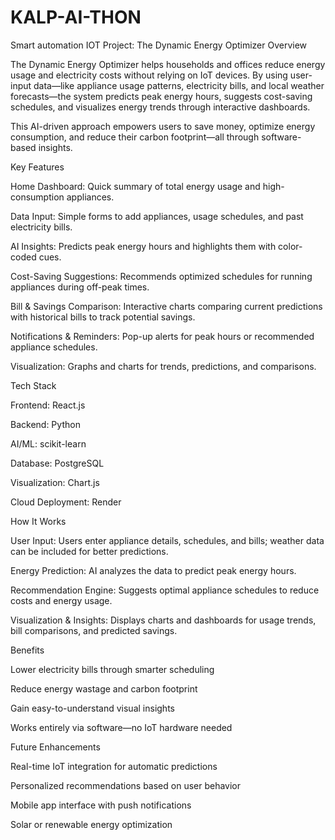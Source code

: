 # KALP-AI-THON
Smart automation IOT
Project: The Dynamic Energy Optimizer
Overview

The Dynamic Energy Optimizer helps households and offices reduce energy usage and electricity costs without relying on IoT devices. By using user-input data—like appliance usage patterns, electricity bills, and local weather forecasts—the system predicts peak energy hours, suggests cost-saving schedules, and visualizes energy trends through interactive dashboards.

This AI-driven approach empowers users to save money, optimize energy consumption, and reduce their carbon footprint—all through software-based insights.

Key Features

Home Dashboard:
Quick summary of total energy usage and high-consumption appliances.

Data Input:
Simple forms to add appliances, usage schedules, and past electricity bills.

AI Insights:
Predicts peak energy hours and highlights them with color-coded cues.

Cost-Saving Suggestions:
Recommends optimized schedules for running appliances during off-peak times.

Bill & Savings Comparison:
Interactive charts comparing current predictions with historical bills to track potential savings.

Notifications & Reminders:
Pop-up alerts for peak hours or recommended appliance schedules.

Visualization:
Graphs and charts for trends, predictions, and comparisons.

Tech Stack

Frontend: React.js

Backend: Python

AI/ML: scikit-learn

Database: PostgreSQL

Visualization: Chart.js

Cloud Deployment: Render

How It Works

User Input: Users enter appliance details, schedules, and bills; weather data can be included for better predictions.

Energy Prediction: AI analyzes the data to predict peak energy hours.

Recommendation Engine: Suggests optimal appliance schedules to reduce costs and energy usage.

Visualization & Insights: Displays charts and dashboards for usage trends, bill comparisons, and predicted savings.

Benefits

Lower electricity bills through smarter scheduling

Reduce energy wastage and carbon footprint

Gain easy-to-understand visual insights

Works entirely via software—no IoT hardware needed

Future Enhancements

Real-time IoT integration for automatic predictions

Personalized recommendations based on user behavior

Mobile app interface with push notifications

Solar or renewable energy optimization
